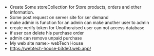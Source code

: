 * Create Some storeCollection for Store  products, orders and other information. 
* Some post request on server site for ser demand
* make admin is function for an admin can make another user to admin 
* create verify token for Unothoraised user can not access database 
* if user can delete his purchase order
* admin can remove unpaid purchase 
* My web site name:- webTech House
* https://webtech-house-b3de0.web.app/